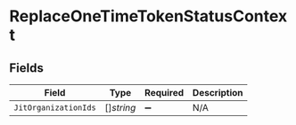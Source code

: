 # ReplaceOneTimeTokenStatusContext


## Fields

| Field                | Type                 | Required             | Description          |
| -------------------- | -------------------- | -------------------- | -------------------- |
| `JitOrganizationIds` | []*string*           | :heavy_minus_sign:   | N/A                  |